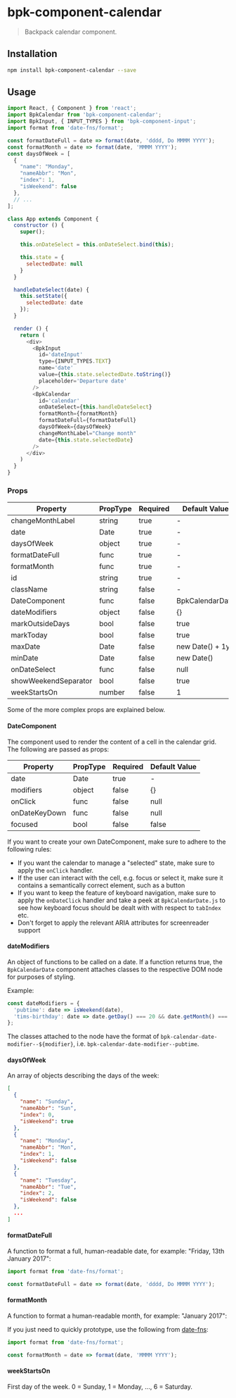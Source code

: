 # bpk-component-calendar

> Backpack calendar component.

## Installation

```sh
npm install bpk-component-calendar --save
```

## Usage

```js
import React, { Component } from 'react';
import BpkCalendar from 'bpk-component-calendar';
import BpkInput, { INPUT_TYPES } from 'bpk-component-input';
import format from 'date-fns/format';

const formatDateFull = date => format(date, 'dddd, Do MMMM YYYY');
const formatMonth = date => format(date, 'MMMM YYYY');
const daysOfWeek = [
  {
    "name": "Monday",
    "nameAbbr": "Mon",
    "index": 1,
    "isWeekend": false
  },
  // ...
];

class App extends Component {
  constructor () {
    super();

    this.onDateSelect = this.onDateSelect.bind(this);

    this.state = {
      selectedDate: null
    }
  }

  handleDateSelect(date) {
    this.setState({
      selectedDate: date
    });
  }

  render () {
    return (
      <div>
        <BpkInput
          id='dateInput'
          type={INPUT_TYPES.TEXT}
          name='date'
          value={this.state.selectedDate.toString()}
          placeholder='Departure date'
        />
        <BpkCalendar
          id='calendar'
          onDateSelect={this.handleDateSelect}
          formatMonth={formatMonth}
          formatDateFull={formatDateFull}
          daysOfWeek={daysOfWeek}
          changeMonthLabel="Change month"
          date={this.state.selectedDate}
        />
      </div>
    )
  }
}
```

### Props

| Property              | PropType             | Required | Default Value    |
| --------------------- | -------------------- | -------- | ---------------- |
| changeMonthLabel      | string               | true     | -                |
| date                  | Date                 | true     | -                |
| daysOfWeek            | object               | true     | -                |
| formatDateFull        | func                 | true     | -                |
| formatMonth           | func                 | true     | -                |
| id                    | string               | true     | -                |
| className             | string               | false    | -                |
| DateComponent         | func                 | false    | BpkCalendarDate  |
| dateModifiers         | object               | false    | {}               |
| markOutsideDays       | bool                 | false    | true             |
| markToday             | bool                 | false    | true             |
| maxDate               | Date                 | false    | new Date() + 1yr |
| minDate               | Date                 | false    | new Date()       |
| onDateSelect          | func                 | false    | null             |
| showWeekendSeparator  | bool                 | false    | true             |
| weekStartsOn          | number               | false    | 1                |

Some of the more complex props are explained below.

#### DateComponent

The component used to render the content of a cell in the calendar grid. The following are passed as props:

| Property              | PropType             | Required | Default Value    |
| --------------------- | -------------------- | -------- | ---------------- |
| date                  | Date                 | true     | -                |
| modifiers             | object               | false    | {}               |
| onClick               | func                 | false    | null             |
| onDateKeyDown         | func                 | false    | null             |
| focused               | bool                 | false    | false            |

If you want to create your own DateComponent, make sure to adhere to the following rules:

- If you want the calendar to manage a "selected" state, make sure to apply the `onClick` handler.
- If the user can interact with the cell, e.g. focus or select it, make sure it contains a semantically correct element, such as a button
- If you want to keep the feature of keyboard navigation, make sure to apply the `onDateClick` handler and take a peek at `BpkCalendarDate.js` to see how keyboard focus should be dealt with with respect to `tabIndex` etc.
- Don't forget to apply the relevant ARIA attributes for screenreader support

#### dateModifiers

An object of functions to be called on a date. If a function returns true, the `BpkCalendarDate` component attaches classes to the respective DOM node for purposes of styling.

Example:

```js
const dateModifiers = {
  'pubtime': date => isWeekend(date),
  'tims-birthday': date => date.getDay() === 20 && date.getMonth() === 11,
};
```

The classes attached to the node have the format of `bpk-calendar-date-modifier--${modifier}`, i.e. `bpk-calendar-date-modifier--pubtime`.

#### daysOfWeek

An array of objects describing the days of the week:

```json
[
  {
    "name": "Sunday",
    "nameAbbr": "Sun",
    "index": 0,
    "isWeekend": true
  },
  {
    "name": "Monday",
    "nameAbbr": "Mon",
    "index": 1,
    "isWeekend": false
  },
  {
    "name": "Tuesday",
    "nameAbbr": "Tue",
    "index": 2,
    "isWeekend": false
  },
  ...
]
```

#### formatDateFull

A function to format a full, human-readable date, for example: "Friday, 13th January 2017":

```js
import format from 'date-fns/format';

const formatDateFull = date => format(date, 'dddd, Do MMMM YYYY');
```

#### formatMonth

A function to format a human-readable month, for example: "January 2017":

If you just need to quickly prototype, use the following from [date-fns](https://date-fns.org/docs/format#usage):

```js
import format from 'date-fns/format';

const formatMonth = date => format(date, 'MMMM YYYY');
```

#### weekStartsOn

First day of the week. 0 = Sunday, 1 = Monday, ..., 6 = Saturday.
